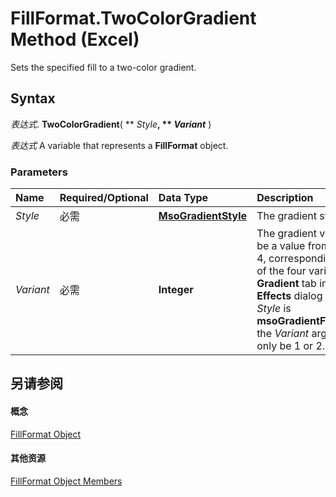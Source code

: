 
# FillFormat.TwoColorGradient Method (Excel)

Sets the specified fill to a two-color gradient.


## Syntax

 _表达式_. **TwoColorGradient**( ** _Style_**, ** _Variant_** )

 _表达式_ A variable that represents a **FillFormat** object.


### Parameters



|**Name**|**Required/Optional**|**Data Type**|**Description**|
|:-----|:-----|:-----|:-----|
| _Style_|必需|**[MsoGradientStyle](http://msdn.microsoft.com/library/1f0e723f-293c-3646-fd77-da2c8842c71f%28Office.15%29.aspx)**|The gradient style.|
| _Variant_|必需|**Integer**|The gradient variant. Can be a value from 1 through 4, corresponding to one of the four variants on the  **Gradient** tab in the **Fill Effects** dialog box. If _Style_ is **msoGradientFromCenter**, the _Variant_ argument can only be 1 or 2.|

## 另请参阅


#### 概念


[FillFormat Object](b602e09e-97ab-bfbe-1796-bc44ebb7dc28.md)
#### 其他资源


[FillFormat Object Members](http://msdn.microsoft.com/library/da1a1680-4b9d-c6fb-6562-bf1ec9f57921%28Office.15%29.aspx)